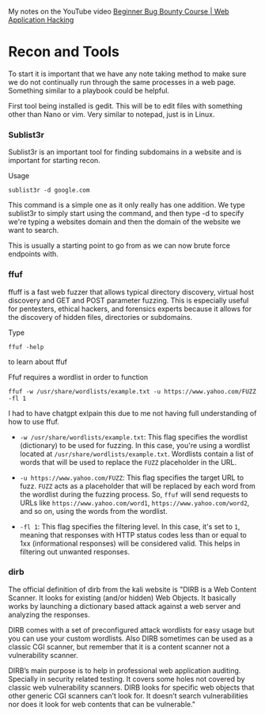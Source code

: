 My notes on the YouTube video [Beginner Bug Bounty Course | Web Application Hacking](https://www.youtube.com/watch?v=wMO_My5gsDI&list=PLtZtNPs3fJyDUJttw2sJVU69IKfqY7XPn)

# Recon and Tools

To start it is important that we have any note taking method to make sure we do not continually run through the same processes in a web page. Something similar to a playbook could be helpful.

First tool being installed is gedit. This will be to edit files with something other than Nano or vim.
	Very similar to notepad, just is in Linux.

<h3> Sublist3r </h3>
Sublist3r is an important tool for finding subdomains in a website and is important for starting recon.

Usage
```
sublist3r -d google.com
```
This command is a simple one as it only really has one addition. We type sublist3r to simply start using the command, and then type -d to specify we're typing a websites domain and then the domain of the website we want to search.

This is usually a starting point to go from as we can now brute force endpoints with.

<h3> ffuf </h3>
ffuff is a fast web fuzzer that allows typical directory discovery, virtual host discovery and GET and POST parameter fuzzing. This is especially useful for pentesters, ethical hackers, and forensics experts because  it allows for the discovery of hidden files, directories or subdomains.

Type 
```
ffuf -help
```
to learn about ffuf

Ffuf requires a wordlist in order to function
```
ffuf -w /usr/share/wordlists/example.txt -u https://www.yahoo.com/FUZZ -fl 1
```

I had to have chatgpt exlpain this due to me not having full understanding of how to use ffuf.
- `-w /usr/share/wordlists/example.txt`: This flag specifies the wordlist (dictionary) to be used for fuzzing. In this case, you're using a wordlist located at `/usr/share/wordlists/example.txt`. Wordlists contain a list of words that will be used to replace the `FUZZ` placeholder in the URL.

- `-u https://www.yahoo.com/FUZZ`: This flag specifies the target URL to fuzz. `FUZZ` acts as a placeholder that will be replaced by each word from the wordlist during the fuzzing process. So, `ffuf` will send requests to URLs like `https://www.yahoo.com/word1`, `https://www.yahoo.com/word2`, and so on, using the words from the wordlist.

- `-fl 1`: This flag specifies the filtering level. In this case, it's set to `1`, meaning that responses with HTTP status codes less than or equal to 1xx (informational responses) will be considered valid. This helps in filtering out unwanted responses.

<h3> dirb </h3>
The official definition of dirb from the kali website is "DIRB is a Web Content Scanner. It looks for existing (and/or hidden) Web Objects. It basically works by launching a dictionary based attack against a web server and analyzing the responses.

DIRB comes with a set of preconfigured attack wordlists for easy usage but you can use your custom wordlists. Also DIRB sometimes can be used as a classic CGI scanner, but remember that it is a content scanner not a vulnerability scanner.

DIRB’s main purpose is to help in professional web application auditing. Specially in security related testing. It covers some holes not covered by classic web vulnerability scanners. DIRB looks for specific web objects that other generic CGI scanners can’t look for. It doesn’t search vulnerabilities nor does it look for web contents that can be vulnerable." 
